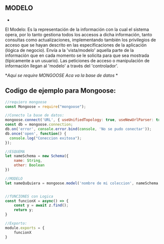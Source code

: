 ##  MODELO

- 
El Modelo: Es la representación de la información con la cual el sistema opera, por lo tanto gestiona todos los accesos a dicha información, tanto consultas como actualizaciones, implementando también los privilegios de acceso que se hayan descrito en las especificaciones de la aplicación (lógica de negocio). Envía a la 'vista/modelo' aquella parte de la información que en cada momento se le solicita para que sea mostrada (típicamente a un usuario). Las peticiones de acceso o manipulación de información llegan al 'modelo' a través del 'controlador'.

**Aqui se require MONGOOSE*
*Aca va la base de datos* *

## Codigo de ejemplo para Mongoose:

```js
//requiero mongoose
const Mongoose = require("mongoose");

//Conecto la base de datos:
mongoose.connect('URL', { useUnifiedTopology: true, useNewUrlParser: true, useFindAndModify: false });
const db = mongoose.connection;
db.on('error', console.error.bind(console, 'No se pudo conectar'));
db.once('open', function() {
  console.log("Coneccion exitosa");
});

```
```js
//ESQUEMA
let nameSchema = new Schema({
    name: String,
    other: Boolean
}) 

//MODELO
let nameQuQuiera = mongoose.model('nombre de mi coleccion', nameSchema, 'nombre de la base de datos');
```

```js

//fUNCIONES con Logica
const funcionX = async() => {
    const y = await z.find();
    return y;
}

//Exporto:
module.exports = {
    funcionX
}

```